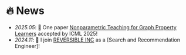 # 🔥 News
- *2025.05*: 🎉 One paper [Nonparametric Teaching for Graph Property Learners](https://brysonwx.github.io) accepted by ICML 2025!
- *2024.11*: 🎉 I join [REVERSIBLE INC](https://www.reversible.com) as a [Search and Recommendation Engineer]!
